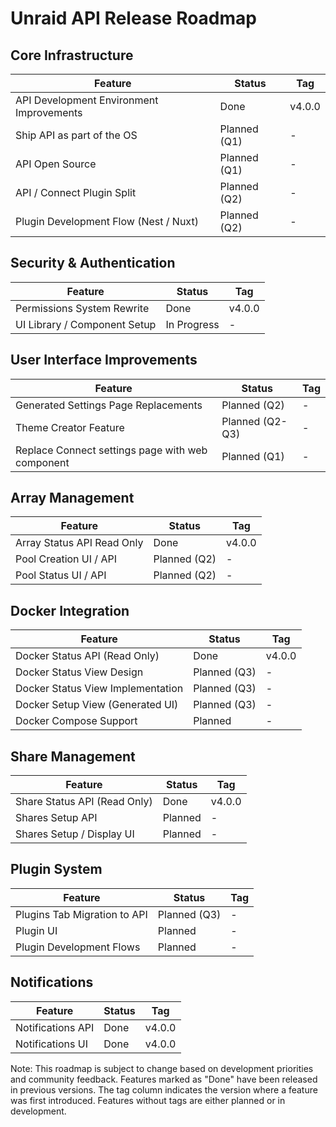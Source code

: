 # Unraid API Release Roadmap

## Core Infrastructure

| Feature | Status | Tag |
|---------|--------|-----|
| API Development Environment Improvements | Done | v4.0.0 |
| Ship API as part of the OS | Planned (Q1) | - |
| API Open Source | Planned (Q1) | - |
| API / Connect Plugin Split | Planned (Q2) | - |
| Plugin Development Flow (Nest / Nuxt) | Planned (Q2) | - |

## Security & Authentication

| Feature | Status | Tag |
|---------|--------|-----|
| Permissions System Rewrite | Done | v4.0.0 |
| UI Library / Component Setup | In Progress | - |

## User Interface Improvements

| Feature | Status | Tag |
|---------|--------|-----|
| Generated Settings Page Replacements | Planned (Q2) | - |
| Theme Creator Feature | Planned (Q2-Q3) | - |
| Replace Connect settings page with web component | Planned (Q1) | - |

## Array Management

| Feature | Status | Tag |
|---------|--------|-----|
| Array Status API Read Only | Done | v4.0.0 |
| Pool Creation UI / API | Planned (Q2) | - |
| Pool Status UI / API | Planned (Q2) | - |

## Docker Integration

| Feature | Status | Tag |
|---------|--------|-----|
| Docker Status API (Read Only) | Done | v4.0.0 |
| Docker Status View Design | Planned (Q3) | - |
| Docker Status View Implementation | Planned (Q3) | - |
| Docker Setup View (Generated UI) | Planned (Q3) | - |
| Docker Compose Support | Planned | - |

## Share Management

| Feature | Status | Tag |
|---------|--------|-----|
| Share Status API (Read Only) | Done | v4.0.0 |
| Shares Setup API | Planned | - |
| Shares Setup / Display UI | Planned | - |

## Plugin System

| Feature | Status | Tag |
|---------|--------|-----|
| Plugins Tab Migration to API | Planned (Q3) | - |
| Plugin UI | Planned | - |
| Plugin Development Flows | Planned | - |

## Notifications

| Feature | Status | Tag |
|---------|--------|-----|
| Notifications API | Done | v4.0.0 |
| Notifications UI | Done | v4.0.0 |

Note: This roadmap is subject to change based on development priorities and community feedback. Features marked as "Done" have been released in previous versions. The tag column indicates the version where a feature was first introduced. Features without tags are either planned or in development.

